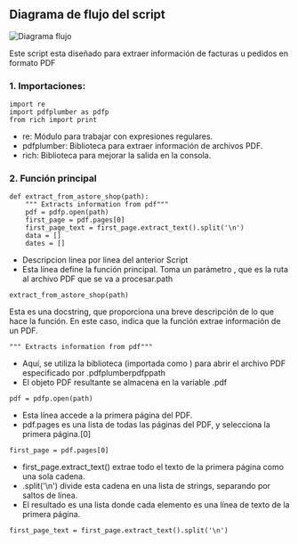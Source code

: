 ## Diagrama de flujo del script

![Diagrama flujo](https://github.com/user-attachments/assets/55e7ead8-179c-4d5e-bf40-c7004d861e97)

Este script esta diseñado para extraer información de facturas u pedidos en formato PDF
### 1. Importaciones:

```
import re
import pdfplumber as pdfp
from rich import print
```

- re: Módulo para trabajar con expresiones regulares.
- pdfplumber: Biblioteca para extraer información de archivos PDF.
- rich: Biblioteca para mejorar la salida en la consola.


### 2. Función principal
```Función principal
def extract_from_astore_shop(path):
    """ Extracts information from pdf"""
    pdf = pdfp.open(path)
    first_page = pdf.pages[0]
    first_page_text = first_page.extract_text().split('\n')
    data = []
    dates = []
```
- Descripcion linea por linea del anterior Script
- Esta línea define la función principal. Toma un parámetro , que es la ruta al archivo PDF que se va a procesar.path
```Función principal
extract_from_astore_shop(path)
```

Esta es una docstring, que proporciona una breve descripción de lo que hace la función. En este caso, indica que la función extrae información de un PDF.
```Esta es una docstring
""" Extracts information from pdf"""
```

- Aquí, se utiliza la biblioteca (importada como ) para abrir el archivo PDF especificado por .pdfplumberpdfppath
- El objeto PDF resultante se almacena en la variable .pdf
``` pdf = pdfp.open(path)
pdf = pdfp.open(path)
```

- Esta línea accede a la primera página del PDF.
- pdf.pages es una lista de todas las páginas del PDF, y selecciona la primera página.[0]
```first_page = pdf.pages[0]
first_page = pdf.pages[0]
```

- first_page.extract_text() extrae todo el texto de la primera página como una sola cadena.
- .split('\n') divide esta cadena en una lista de strings, separando por saltos de línea.
- El resultado es una lista donde cada elemento es una línea de texto de la primera página.
```first_page_text = first_page.extract_text().split('\n')
first_page_text = first_page.extract_text().split('\n')
```
